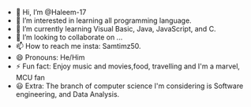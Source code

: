 - 👋 Hi, I’m @Haleem-17
- 👀 I’m interested in learning all programming language.
- 🌱 I’m currently learning Visual Basic, Java, JavaScript, and C.
- 💞️ I’m looking to collaborate on ...
- 📫 How to reach me insta: Samtimz50.
- 😄 Pronouns: He/Him
- ⚡ Fun fact: Enjoy music and movies,food, travelling and I'm a marvel, MCU fan
- 😃 Extra: The branch of computer science I'm considering is Software engineering, and Data Analysis.
<!---
Haleem-17/Haleem-17 is a ✨ special ✨ repository because its `README.md` (this file) appears on your GitHub profile.
You can click the Preview link to take a look at your changes.
--->
